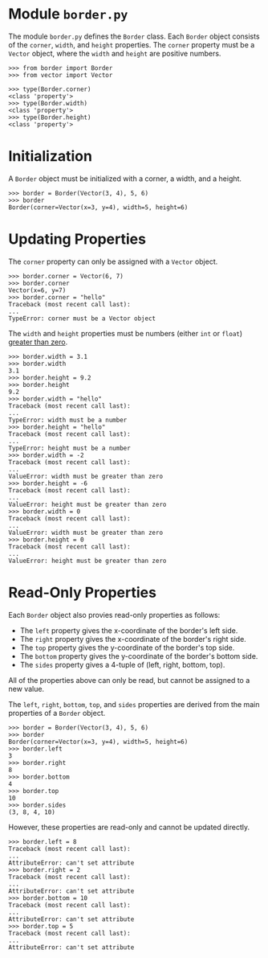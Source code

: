 # Module `border.py`

The module `border.py` defines the `Border` class.  Each `Border` object consists of
the `corner`, `width`, and `height` properties.  The `corner` property must be a
`Vector` object, where the `width` and `height` are positive numbers.

    >>> from border import Border
    >>> from vector import Vector

    >>> type(Border.corner)
    <class 'property'>
    >>> type(Border.width)
    <class 'property'>
    >>> type(Border.height)
    <class 'property'>


Initialization
==============

A `Border` object must be initialized with a corner, a width, and a height.

    >>> border = Border(Vector(3, 4), 5, 6)
    >>> border
    Border(corner=Vector(x=3, y=4), width=5, height=6)


Updating Properties
===================

The `corner` property can only be assigned with a `Vector` object.

    >>> border.corner = Vector(6, 7)
    >>> border.corner
    Vector(x=6, y=7)
    >>> border.corner = "hello"
    Traceback (most recent call last):
    ...
    TypeError: corner must be a Vector object

The `width` and `height` properties must be numbers (either `int` or `float`) <u>greater than zero</u>.

    >>> border.width = 3.1
    >>> border.width
    3.1
    >>> border.height = 9.2
    >>> border.height
    9.2
    >>> border.width = "hello"
    Traceback (most recent call last):
    ...
    TypeError: width must be a number
    >>> border.height = "hello"
    Traceback (most recent call last):
    ...
    TypeError: height must be a number
    >>> border.width = -2
    Traceback (most recent call last):
    ...
    ValueError: width must be greater than zero
    >>> border.height = -6
    Traceback (most recent call last):
    ...
    ValueError: height must be greater than zero
    >>> border.width = 0
    Traceback (most recent call last):
    ...
    ValueError: width must be greater than zero
    >>> border.height = 0
    Traceback (most recent call last):
    ...
    ValueError: height must be greater than zero


Read-Only Properties
====================

Each `Border` object also provies read-only properties as follows:

* The `left` property gives the x-coordinate of the border's left side.
* The `right` property gives the x-coordinate of the border's right side.
* The `top` property gives the y-coordinate of the border's top side.
* The `bottom` property gives the y-coordinate of the border's bottom side.
* The `sides` property gives a 4-tuple of (left, right, bottom, top).

All of the properties above can only be read, but cannot be assigned to a new value.

The `left`, `right`, `bottom`, `top`, and `sides` properties are derived from
the main properties of a `Border` object.

    >>> border = Border(Vector(3, 4), 5, 6)
    >>> border
    Border(corner=Vector(x=3, y=4), width=5, height=6)
    >>> border.left
    3
    >>> border.right
    8
    >>> border.bottom
    4
    >>> border.top
    10
    >>> border.sides
    (3, 8, 4, 10)

However, these properties are read-only and cannot be updated directly.

    >>> border.left = 8
    Traceback (most recent call last):
    ...
    AttributeError: can't set attribute
    >>> border.right = 2
    Traceback (most recent call last):
    ...
    AttributeError: can't set attribute
    >>> border.bottom = 10
    Traceback (most recent call last):
    ...
    AttributeError: can't set attribute
    >>> border.top = 5
    Traceback (most recent call last):
    ...
    AttributeError: can't set attribute
